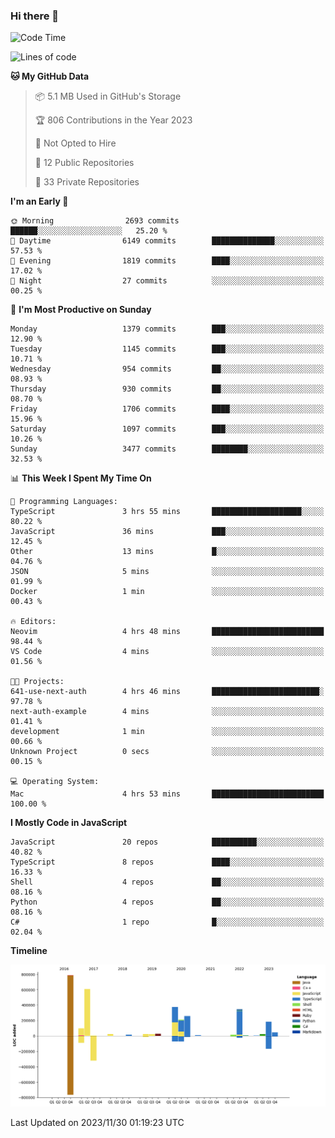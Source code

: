 ### Hi there 👋

<!--
**Clumsy-Coder/Clumsy-Coder** is a ✨ _special_ ✨ repository because its `README.md` (this file) appears on your GitHub profile.

Here are some ideas to get you started:

- 🔭 I’m currently working on ...
- 🌱 I’m currently learning ...
- 👯 I’m looking to collaborate on ...
- 🤔 I’m looking for help with ...
- 💬 Ask me about ...
- 📫 How to reach me: ...
- 😄 Pronouns: ...
- ⚡ Fun fact: ...
-->

<!-- anmol098/waka-readme-stats -->
<!--START_SECTION:waka-->
![Code Time](http://img.shields.io/badge/Code%20Time-473%20hrs%2022%20mins-blue)

![Lines of code](https://img.shields.io/badge/From%20Hello%20World%20I%27ve%20Written-3.1%20million%20lines%20of%20code-blue)

**🐱 My GitHub Data** 

> 📦 5.1 MB Used in GitHub's Storage 
 > 
> 🏆 806 Contributions in the Year 2023
 > 
> 🚫 Not Opted to Hire
 > 
> 📜 12 Public Repositories 
 > 
> 🔑 33 Private Repositories 
 > 
**I'm an Early 🐤** 

```text
🌞 Morning                2693 commits        ██████░░░░░░░░░░░░░░░░░░░   25.20 % 
🌆 Daytime                6149 commits        ██████████████░░░░░░░░░░░   57.53 % 
🌃 Evening                1819 commits        ████░░░░░░░░░░░░░░░░░░░░░   17.02 % 
🌙 Night                  27 commits          ░░░░░░░░░░░░░░░░░░░░░░░░░   00.25 % 
```
📅 **I'm Most Productive on Sunday** 

```text
Monday                   1379 commits        ███░░░░░░░░░░░░░░░░░░░░░░   12.90 % 
Tuesday                  1145 commits        ███░░░░░░░░░░░░░░░░░░░░░░   10.71 % 
Wednesday                954 commits         ██░░░░░░░░░░░░░░░░░░░░░░░   08.93 % 
Thursday                 930 commits         ██░░░░░░░░░░░░░░░░░░░░░░░   08.70 % 
Friday                   1706 commits        ████░░░░░░░░░░░░░░░░░░░░░   15.96 % 
Saturday                 1097 commits        ███░░░░░░░░░░░░░░░░░░░░░░   10.26 % 
Sunday                   3477 commits        ████████░░░░░░░░░░░░░░░░░   32.53 % 
```


📊 **This Week I Spent My Time On** 

```text
💬 Programming Languages: 
TypeScript               3 hrs 55 mins       ████████████████████░░░░░   80.22 % 
JavaScript               36 mins             ███░░░░░░░░░░░░░░░░░░░░░░   12.45 % 
Other                    13 mins             █░░░░░░░░░░░░░░░░░░░░░░░░   04.76 % 
JSON                     5 mins              ░░░░░░░░░░░░░░░░░░░░░░░░░   01.99 % 
Docker                   1 min               ░░░░░░░░░░░░░░░░░░░░░░░░░   00.43 % 

🔥 Editors: 
Neovim                   4 hrs 48 mins       █████████████████████████   98.44 % 
VS Code                  4 mins              ░░░░░░░░░░░░░░░░░░░░░░░░░   01.56 % 

🐱‍💻 Projects: 
641-use-next-auth        4 hrs 46 mins       ████████████████████████░   97.78 % 
next-auth-example        4 mins              ░░░░░░░░░░░░░░░░░░░░░░░░░   01.41 % 
development              1 min               ░░░░░░░░░░░░░░░░░░░░░░░░░   00.66 % 
Unknown Project          0 secs              ░░░░░░░░░░░░░░░░░░░░░░░░░   00.15 % 

💻 Operating System: 
Mac                      4 hrs 53 mins       █████████████████████████   100.00 % 
```

**I Mostly Code in JavaScript** 

```text
JavaScript               20 repos            ██████████░░░░░░░░░░░░░░░   40.82 % 
TypeScript               8 repos             ████░░░░░░░░░░░░░░░░░░░░░   16.33 % 
Shell                    4 repos             ██░░░░░░░░░░░░░░░░░░░░░░░   08.16 % 
Python                   4 repos             ██░░░░░░░░░░░░░░░░░░░░░░░   08.16 % 
C#                       1 repo              █░░░░░░░░░░░░░░░░░░░░░░░░   02.04 % 
```



**Timeline**

![Lines of Code chart](https://raw.githubusercontent.com/Clumsy-Coder/Clumsy-Coder/main/assets/bar_graph.png)


 Last Updated on 2023/11/30 01:19:23 UTC
<!--END_SECTION:waka-->
